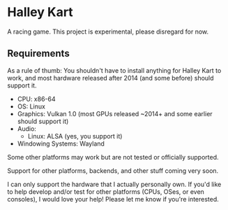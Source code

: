 # Halley Kart
A racing game. This project is experimental, please disregard for now.

## Requirements
As a rule of thumb: You shouldn't have to install anything for Halley Kart to work, and most hardware released after 2014 (and some before) should support it.

* CPU: x86-64
* OS: Linux
* Graphics: Vulkan 1.0 (most GPUs released ~2014+ and some earlier should support it)
* Audio:
  * Linux: ALSA (yes, you support it)
* Windowing Systems: Wayland

Some other platforms may work but are not tested or officially supported.

Support for other platforms, backends, and other stuff coming very soon.

I can only support the hardware that I actually personally own. If you'd like to help develop and/or test for other platforms (CPUs, OSes, or even consoles), I would love your help! Please let me know if you're interested.
